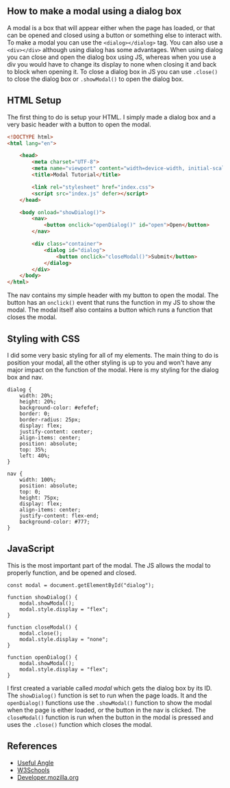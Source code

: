 ## How to make a modal using a dialog box
A modal is a box that will appear either when the page has loaded, or that can be opened and closed using a button or something else to interact with. To make a modal you can use the `<dialog></dialog>` tag. You can also use a `<div></div>` although using dialog has some advantages. When using dialog you can close and open the dialog box using JS, whereas when you use a div you would have to change its display to none when closing it and back to block when opening it. To close a dialog box in JS you can use `.close()` to close the dialog box or `.showModal()` to open the dialog box.
## HTML Setup
The first thing to do is setup your HTML. I simply made a dialog box and a very basic header with a button to open the modal.
```html
<!DOCTYPE html>
<html lang="en">

    <head>
        <meta charset="UTF-8">
        <meta name="viewport" content="width=device-width, initial-scale=1.0">
        <title>Modal Tutorial</title>

        <link rel="stylesheet" href="index.css">
        <script src="index.js" defer></script>
    </head>

    <body onload="showDialog()">
        <nav>
            <button onclick="openDialog()" id="open">Open</button>
        </nav>

        <div class="container">
            <dialog id="dialog">
                <button onclick="closeModal()">Submit</button>
            </dialog>
        </div>
    </body>
</html>
```
The nav contains my simple header with my button to open the modal. The button has an `onclick()` event that runs the function in my JS to show the modal. The modal itself also contains a button which runs a function that closes the modal.
## Styling with CSS
I did some very basic styling for all of my elements. The main thing to do is position your modal, all the other styling is up to you and won't have any major impact on the function of the modal. Here is my styling for the dialog box and nav.
```
dialog {
    width: 20%;
    height: 20%;
    background-color: #efefef;
    border: 0;
    border-radius: 25px;
    display: flex;
    justify-content: center;
    align-items: center;
    position: absolute;
    top: 35%;
    left: 40%;
}

nav {
    width: 100%;
    position: absolute;
    top: 0;
    height: 75px;
    display: flex;
    align-items: center;
    justify-content: flex-end;
    background-color: #777;
}
```
## JavaScript
This is the most important part of the modal. The JS allows the modal to properly function, and be opened and closed.
```
const modal = document.getElementById("dialog");

function showDialog() {
    modal.showModal();
    modal.style.display = "flex";
}

function closeModal() {
    modal.close();
    modal.style.display = "none";
}

function openDialog() {
    modal.showModal();
    modal.style.display = "flex";
}
```
I first created a variable called *modal* which gets the dialog box by its ID. The `showDialog()` function is set to run when the page loads. It and the `openDialog()` functions use the `.showModal()` function to show the modal when the page is either loaded, or the button in the nav is clicked. The `closeModal()` function is run when the button in the modal is pressed and uses the `.close()` function which closes the modal.

## References
- [Useful Angle](https://usefulangle.com/post/110/html-dialog-element-to-create-modal-lightbox)
- [W3Schools](https://www.w3schools.com/howto/howto_css_modals.asp)
- [Developer.mozilla.org](https://developer.mozilla.org/en-US/docs/Web/HTML/Element/dialog)
